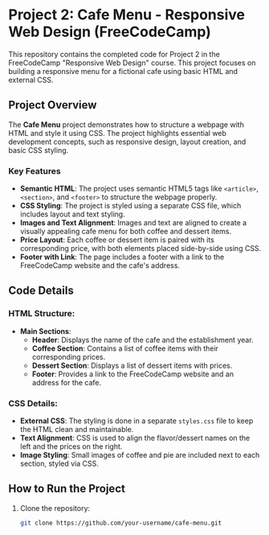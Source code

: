 # Project 2: Cafe Menu - Responsive Web Design (FreeCodeCamp)

This repository contains the completed code for Project 2 in the FreeCodeCamp "Responsive Web Design" course. This project focuses on building a responsive menu for a fictional cafe using basic HTML and external CSS.

## Project Overview

The **Cafe Menu** project demonstrates how to structure a webpage with HTML and style it using CSS. The project highlights essential web development concepts, such as responsive design, layout creation, and basic CSS styling.

### Key Features

- **Semantic HTML**: The project uses semantic HTML5 tags like `<article>`, `<section>`, and `<footer>` to structure the webpage properly.
- **CSS Styling**: The project is styled using a separate CSS file, which includes layout and text styling.
- **Images and Text Alignment**: Images and text are aligned to create a visually appealing cafe menu for both coffee and dessert items.
- **Price Layout**: Each coffee or dessert item is paired with its corresponding price, with both elements placed side-by-side using CSS.
- **Footer with Link**: The page includes a footer with a link to the FreeCodeCamp website and the cafe's address.

## Code Details

### HTML Structure:

- **Main Sections**:
  - **Header**: Displays the name of the cafe and the establishment year.
  - **Coffee Section**: Contains a list of coffee items with their corresponding prices.
  - **Dessert Section**: Displays a list of dessert items with prices.
  - **Footer**: Provides a link to the FreeCodeCamp website and an address for the cafe.

### CSS Details:

- **External CSS**: The styling is done in a separate `styles.css` file to keep the HTML clean and maintainable.
- **Text Alignment**: CSS is used to align the flavor/dessert names on the left and the prices on the right.
- **Image Styling**: Small images of coffee and pie are included next to each section, styled via CSS.

## How to Run the Project

1. Clone the repository:
   ```bash
   git clone https://github.com/your-username/cafe-menu.git
